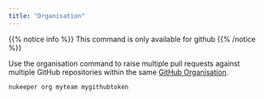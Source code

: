 ```yaml
---
title: "Organisation"
---
```


{{% notice info %}}
This command is only available for github
{{% /notice %}}

Use the organisation command to raise multiple pull requests against multiple GitHub repositories within the same [GitHub Organisation](https://help.github.com/articles/about-organizations/).

```bat
nukeeper org myteam mygithubtoken
```

